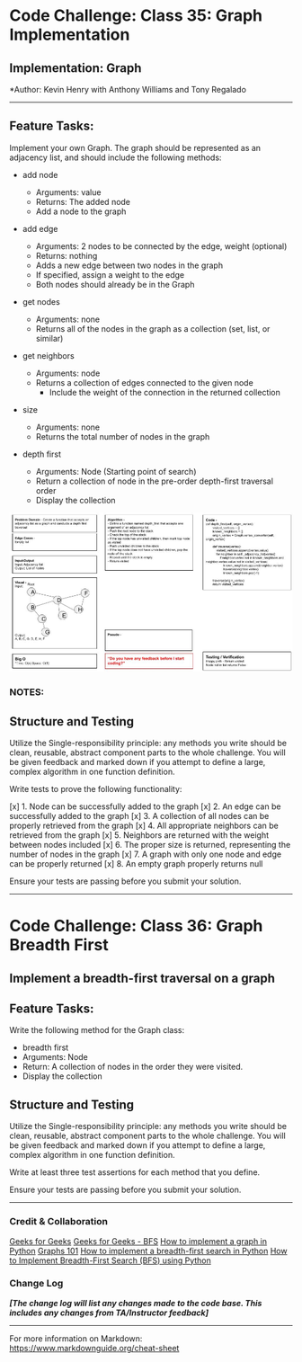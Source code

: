 # Code Challenge: Class 35: Graph Implementation

## Implementation: Graph
*Author: Kevin Henry with Anthony Williams and Tony Regalado

---

## Feature Tasks:

Implement your own Graph. The graph should be represented as an adjacency list, and should include the following methods:

- add node
    - Arguments: value
    - Returns: The added node
    - Add a node to the graph

- add edge
    - Arguments: 2 nodes to be connected by the edge, weight (optional)
    - Returns: nothing
    - Adds a new edge between two nodes in the graph
    - If specified, assign a weight to the edge
    - Both nodes should already be in the Graph

- get nodes
    - Arguments: none
    - Returns all of the nodes in the graph as a collection (set, list, or similar)

- get neighbors
    - Arguments: node
    - Returns a collection of edges connected to the given node
        - Include the weight of the connection in the returned collection

- size
    - Arguments: none
    - Returns the total number of nodes in the graph


- depth first
    - Arguments: Node (Starting point of search)
    - Return a collection of node in the pre-order depth-first traversal order
    - Display the collection

![Graph-Depth-first](https://github.com/kevinhenry/data-structures-and-algorithms/blob/main/python/code_challenges/img/depth_first_traversal.jpg)

### NOTES:


## Structure and Testing

Utilize the Single-responsibility principle: any methods you write should be clean, reusable, abstract component parts to the whole challenge. You will be given feedback and marked down if you attempt to define a large, complex algorithm in one function definition.

Write tests to prove the following functionality:

[x] 1. Node can be successfully added to the graph
[x] 2. An edge can be successfully added to the graph
[x] 3. A collection of all nodes can be properly retrieved from the graph
[x] 4. All appropriate neighbors can be retrieved from the graph
[x] 5. Neighbors are returned with the weight between nodes included
[x] 6. The proper size is returned, representing the number of nodes in the graph
[x] 7. A graph with only one node and edge can be properly returned
[x] 8. An empty graph properly returns null

Ensure your tests are passing before you submit your solution.

---

# Code Challenge: Class 36: Graph Breadth First

## Implement a breadth-first traversal on a graph

## Feature Tasks:

Write the following method for the Graph class:

- breadth first
- Arguments: Node
- Return: A collection of nodes in the order they were visited.
- Display the collection

## Structure and Testing

Utilize the Single-responsibility principle: any methods you write should be clean, reusable, abstract component parts to the whole challenge. You will be given feedback and marked down if you attempt to define a large, complex algorithm in one function definition.

Write at least three test assertions for each method that you define.

Ensure your tests are passing before you submit your solution.

---

### Credit & Collaboration
[Geeks for Geeks](https://www.geeksforgeeks.org/generate-graph-using-dictionary-python/)
[Geeks for Geeks - BFS](https://www.geeksforgeeks.org/breadth-first-search-or-bfs-for-a-graph/)
[How to implement a graph in Python](https://www.educative.io/edpresso/how-to-implement-a-graph-in-python)
[Graphs 101](https://levelup.gitconnected.com/graphs-101-67581c17178d)
[How to implement a ​breadth-first search in Python](https://www.educative.io/edpresso/how-to-implement-a-breadth-first-search-in-python)
[How to Implement Breadth-First Search (BFS) using Python](https://www.pythonpool.com/bfs-python/)

### Change Log
***[The change log will list any changes made to the code base. This includes any changes from TA/Instructor feedback]***

---

For more information on Markdown: https://www.markdownguide.org/cheat-sheet
